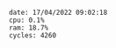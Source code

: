

                date: 17/04/2022 09:02:18
                cpu: 0.1%
                ram: 18.7%
                cycles: 4260

                         
